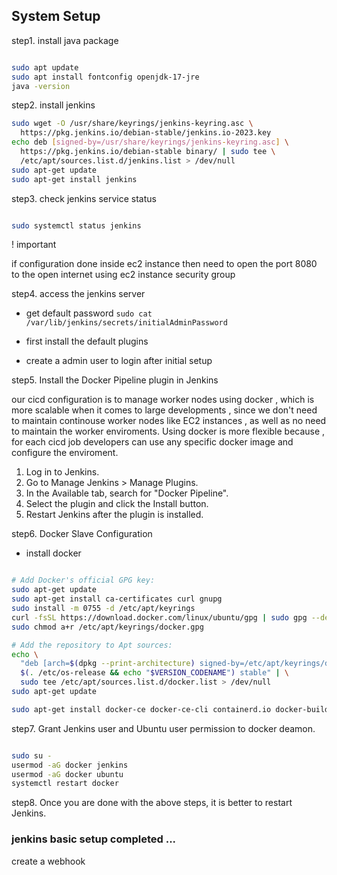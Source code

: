 ## System Setup

step1. install java package

```bash

sudo apt update
sudo apt install fontconfig openjdk-17-jre
java -version
```

step2. install jenkins

```bash
sudo wget -O /usr/share/keyrings/jenkins-keyring.asc \
  https://pkg.jenkins.io/debian-stable/jenkins.io-2023.key
echo deb [signed-by=/usr/share/keyrings/jenkins-keyring.asc] \
  https://pkg.jenkins.io/debian-stable binary/ | sudo tee \
  /etc/apt/sources.list.d/jenkins.list > /dev/null
sudo apt-get update
sudo apt-get install jenkins
```

step3. check jenkins service status

```bash

sudo systemctl status jenkins
```

! important

if configuration done inside ec2 instance then need to open the port 8080 to the open internet using ec2 instance security group

step4. access the jenkins server

* get default password
```sudo cat /var/lib/jenkins/secrets/initialAdminPassword```

* first install the default plugins

* create a admin user to login after initial setup

step5. Install the Docker Pipeline plugin in Jenkins

our cicd configuration is to manage worker nodes using docker , which is more scalable when it comes to large developments , since we don't need to maintain continouse worker nodes like EC2 instances , as well as no need to maintain the worker enviroments. Using docker is more flexible because , for each cicd job developers can use any specific docker image and configure the enviroment.


1. Log in to Jenkins.
2. Go to Manage Jenkins > Manage Plugins.
3. In the Available tab, search for "Docker Pipeline".
4. Select the plugin and click the Install button.
5. Restart Jenkins after the plugin is installed.

step6. Docker Slave Configuration

* install docker

```bash

# Add Docker's official GPG key:
sudo apt-get update
sudo apt-get install ca-certificates curl gnupg
sudo install -m 0755 -d /etc/apt/keyrings
curl -fsSL https://download.docker.com/linux/ubuntu/gpg | sudo gpg --dearmor -o /etc/apt/keyrings/docker.gpg
sudo chmod a+r /etc/apt/keyrings/docker.gpg

# Add the repository to Apt sources:
echo \
  "deb [arch=$(dpkg --print-architecture) signed-by=/etc/apt/keyrings/docker.gpg] https://download.docker.com/linux/ubuntu \
  $(. /etc/os-release && echo "$VERSION_CODENAME") stable" | \
  sudo tee /etc/apt/sources.list.d/docker.list > /dev/null
sudo apt-get update

sudo apt-get install docker-ce docker-ce-cli containerd.io docker-buildx-plugin docker-compose-plugin
```

step7. Grant Jenkins user and Ubuntu user permission to docker deamon.

```bash

sudo su - 
usermod -aG docker jenkins
usermod -aG docker ubuntu
systemctl restart docker
```

step8. Once you are done with the above steps, it is better to restart Jenkins.

### jenkins basic setup completed ...


create a webhook








